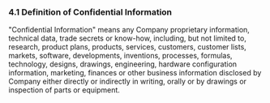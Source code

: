 ### 4\.1 Definition of Confidential Information


"Confidential Information" means any Company proprietary information, 
technical data, trade secrets or know\-how, including, but not limited to, 
research, product plans, products, services, customers, customer lists, 
markets, software, developments, inventions, processes, formulas, 
technology, designs, drawings, engineering, hardware configuration 
information, marketing, finances or other business information 
disclosed by Company either directly or indirectly in writing, 
orally or by drawings or inspection of parts or equipment.


